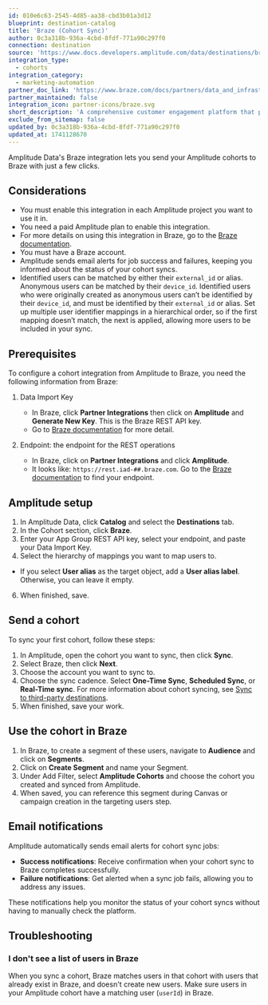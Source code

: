 ```yaml
---
id: 010e6c63-2545-4d85-aa38-cbd3b01a3d12
blueprint: destination-catalog
title: 'Braze (Cohort Sync)'
author: 0c3a318b-936a-4cbd-8fdf-771a90c297f0
connection: destination
source: 'https://www.docs.developers.amplitude.com/data/destinations/braze-cohort/'
integration_type:
  - cohorts
integration_category:
  - marketing-automation
partner_doc_link: 'https://www.braze.com/docs/partners/data_and_infrastructure_agility/analytics/amplitude/amplitude_audiences/#sync-user-traits-and-computations'
partner_maintained: false
integration_icon: partner-icons/braze.svg
short_description: 'A comprehensive customer engagement platform that powers relevant experiences between consumers and brands they love. Braze helps foster human connection through interactive conversations across channels.'
exclude_from_sitemap: false
updated_by: 0c3a318b-936a-4cbd-8fdf-771a90c297f0
updated_at: 1741128670
---
```

Amplitude Data's Braze integration lets you send your Amplitude cohorts to Braze with just a few clicks.

## Considerations

- You must enable this integration in each Amplitude project you want to use it in.
- You need a paid Amplitude plan to enable this integration.
- For more details on using this integration in Braze, go to the [Braze documentation](https://www.braze.com/docs/partners/data_and_infrastructure_agility/analytics/amplitude/amplitude_audiences/).
- You must have a Braze account. 
- Amplitude sends email alerts for job success and failures, keeping you informed about the status of your cohort syncs.
- Identified users can be matched by either their `external_id` or alias. Anonymous users can be matched by their `device_id`. Identified users who were originally created as anonymous users can’t be identified by their `device_id`, and must be identified by their `external_id` or alias. Set up multiple user identifier mappings in a hierarchical order, so if the first mapping doesn’t match, the next is applied, allowing more users to be included in your sync.

## Prerequisites

To configure a cohort integration from Amplitude to Braze, you need the following information from Braze:

1. Data Import Key
 
    - In Braze, click **Partner Integrations** then click on **Amplitude** and **Generate New Key**. 
    This is the Braze REST API key.
    - Go to [Braze documentation](https://www.braze.com/docs/partners/data_and_infrastructure_agility/analytics/amplitude/amplitude_audiences/#step-1-get-the-braze-data-import-key) for more detail.

2. Endpoint: the endpoint for the REST operations 

     - In Braze, click on **Partner Integrations** and click **Amplitude**.
     - It looks like: `https://rest.iad-##.braze.com`. Go to the [Braze documentation](https://www.braze.com/docs/api/basics/#endpoints) to find your endpoint.

## Amplitude setup 

1. In Amplitude Data, click **Catalog** and select the **Destinations** tab.
2. In the Cohort section, click **Braze**.
3. Enter your App Group REST API key, select your endpoint, and paste your Data Import Key.
4. Select the hierarchy of mappings you want to map users to. 
  * If you select **User alias** as the target object, add a **User alias label**. Otherwise, you can leave it empty.
6. When finished, save.

## Send a cohort

To sync your first cohort, follow these steps:

1. In Amplitude, open the cohort you want to sync, then click **Sync**.
2. Select Braze, then click **Next**.
3. Choose the account you want to sync to.
4. Choose the sync cadence. Select **One-Time Sync**, **Scheduled Sync**, or **Real-Time sync**. For more information about cohort syncing, see [Sync to third-party destinations](/docs/data/audiences/third-party-syncs).
5. When finished, save your work.

## Use the cohort in Braze

1. In Braze, to create a segment of these users, navigate to **Audience** and click on **Segments**.
2. Click on **Create Segment** and name your Segment.
3. Under Add Filter, select **Amplitude Cohorts** and choose the cohort you created and synced from Amplitude.
4. When saved, you can reference this segment during Canvas or campaign creation in the targeting users step.

## Email notifications

Amplitude automatically sends email alerts for cohort sync jobs:

- **Success notifications**: Receive confirmation when your cohort sync to Braze completes successfully.
- **Failure notifications**: Get alerted when a sync job fails, allowing you to address any issues.

These notifications help you monitor the status of your cohort syncs without having to manually check the platform.

## Troubleshooting

### I don't see a list of users in Braze

When you sync a cohort, Braze matches users in that cohort with users that already exist in Braze, and doesn't create new users. Make sure users in your Amplitude cohort have a matching user (`userId`) in Braze.
